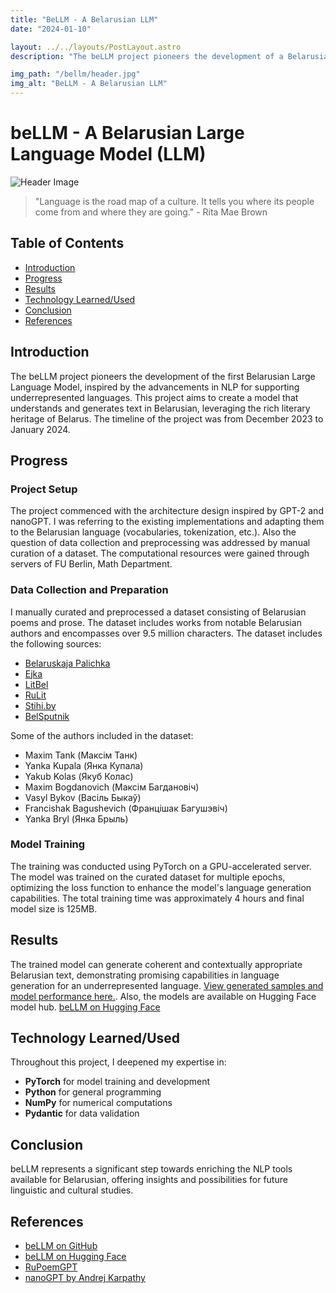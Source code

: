 ```yaml
---
title: "BeLLM - A Belarusian LLM"
date: "2024-01-10"

layout: ../../layouts/PostLayout.astro
description: "The beLLM project pioneers the development of a Belarusian Large Language Model (LLM), leveraging the rich literary heritage of Belarus to train a model capable of understanding and generating Belarusian text."

img_path: "/bellm/header.jpg"
img_alt: "BeLLM - A Belarusian LLM"
---
```


# beLLM - A Belarusian Large Language Model (LLM)

![Header Image](/bellm/road.jpg)

> "Language is the road map of a culture. It tells you where its people come from and where they are going." - Rita Mae Brown

## Table of Contents
- [Introduction](#introduction)
- [Progress](#progress)
- [Results](#results)
- [Technology Learned/Used](#technology-learnedused)
- [Conclusion](#conclusion)
- [References](#references)

## Introduction
The beLLM project pioneers the development of the first Belarusian Large Language Model, inspired by the advancements in NLP for supporting underrepresented languages. This project aims to create a model that understands and generates text in Belarusian, leveraging the rich literary heritage of Belarus. The timeline of the project was from December 2023 to January 2024.

## Progress
### Project Setup
The project commenced with the architecture design inspired by GPT-2 and nanoGPT. I was referring to the existing implementations and adapting them to the Belarusian language (vocabularies, tokenization, etc.). Also the question of data collection and preprocessing was addressed by manual curation of a dataset. The computational resources were gained through servers of FU Berlin, Math Department.

### Data Collection and Preparation
I manually curated and preprocessed a dataset consisting of Belarusian poems and prose. The dataset includes works from notable Belarusian authors and encompasses over 9.5 million characters.
The dataset includes the following sources:


- [Belaruskaja Palichka](https://knihi.com/)
- [Ejka](https://ejka.ru/)
- [LitBel](https://lit-bel.org/)
- [RuLit](https://www.rulit.me/)
- [Stihi.by](https://stihi.by/)
- [BelSputnik](https://bel.sputnik.by/)

Some of the authors included in the dataset:
- Maxim Tank (Максім Танк) 
- Yanka Kupala (Янка Купала)
- Yakub Kolas (Якуб Колас)
- Maxim Bogdanovich (Максім Багдановіч)
- Vasyl Bykov (Васіль Быкаў)
- Francishak Bagushevich (Францішак Багушэвіч)
- Yanka Bryl (Янка Брыль)


### Model Training
The training was conducted using PyTorch on a GPU-accelerated server. The model was trained on the curated dataset for multiple epochs, optimizing the loss function to enhance the model's language generation capabilities. The total training time was approximately 4 hours
and final model size is 125MB.

## Results
The trained model can generate coherent and contextually appropriate Belarusian text, demonstrating promising capabilities in language generation for an underrepresented language. [View generated samples and model performance here.](https://github.com/gromdimon/beLLM).
Also, the models are available on Hugging Face model hub. [beLLM on Hugging Face](https://huggingface.co/gromdimon/beLLM)

## Technology Learned/Used
Throughout this project, I deepened my expertise in:
- **PyTorch** for model training and development
- **Python** for general programming
- **NumPy** for numerical computations
- **Pydantic** for data validation

## Conclusion
beLLM represents a significant step towards enriching the NLP tools available for Belarusian, offering insights and possibilities for future linguistic and cultural studies.

## References
- [beLLM on GitHub](https://github.com/gromdimon/beLLM)
- [beLLM on Hugging Face](https://huggingface.co/gromdimon/beLLM)
- [RuPoemGPT](https://github.com/gromdimon/ml-random/tree/master/rupoemgpt)
- [nanoGPT by Andrej Karpathy](https://github.com/karpathy/nanoGPT)
